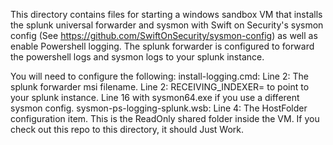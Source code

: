 This directory contains files for starting a windows sandbox VM that installs the splunk universal forwarder and sysmon with Swift on Security's sysmon config (See https://github.com/SwiftOnSecurity/sysmon-config) as well as enable Powershell logging.
The splunk forwarder is configured to forward the powershell logs and sysmon logs to your splunk instance.

You will need to configure the following:
install-logging.cmd: 
    Line 2: The splunk forwarder msi filename. 
    Line 2: RECEIVING_INDEXER= to point to your splunk instance.
    Line 16 with sysmon64.exe if you use a different sysmon config.
sysmon-ps-logging-splunk.wsb:
    Line 4: The HostFolder configuration item. This is the ReadOnly shared folder inside the VM.  If you check out this repo to this directory, it should Just Work.
    
